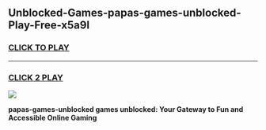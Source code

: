 
## Unblocked-Games-papas-games-unblocked-Play-Free-x5a9l
<h3>
<a href="https://premium76.site?title=papas-games-unblocked&ref=10A">CLICK TO PLAY</a></h3>
<hr>

<h3>
<a href="https://premium76.site?title=papas-games-unblocked&ref=10A">CLICK 2 PLAY</a>
  
</h3>

<a href="https://premium76.site?title=papas-games-unblocked&ref=10A"><img src="https://clearcache.store/games.png"></a>


**papas-games-unblocked games unblocked: Your Gateway to Fun and Accessible Online Gaming**
